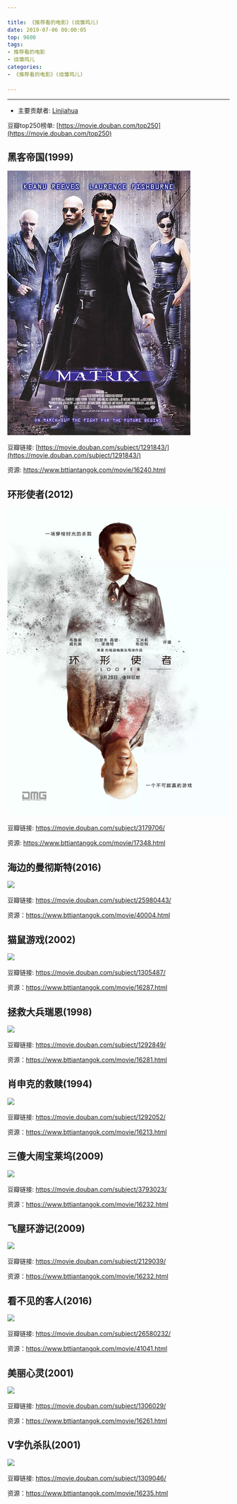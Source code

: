 ```yaml
---

title: 《推荐看的电影》(烧雏鸡儿)
date: 2019-07-06 00:00:05
top: 9600
tags: 
- 推荐看的电影
- 烧雏鸡儿
categories:
- 《推荐看的电影》(烧雏鸡儿)

---
```


------

<!-- more -->

- 主要贡献者: [Linjiahua](https://github.com/Linjiahua)

豆瓣top250榜单: [https://movie.douban.com/top250](https://movie.douban.com/top250)


## 黑客帝国(1999)

![](https://raw.githubusercontent.com/zhaoolee/GraphBed/master/zhaoolee_images000002/56cae86a632ad275e693d36f6442e4ad.png)



豆瓣链接: [https://movie.douban.com/subject/1291843/](https://movie.douban.com/subject/1291843/)

资源: <https://www.bttiantangok.com/movie/16240.html>





## 环形使者(2012)



![](https://raw.githubusercontent.com/zhaoolee/GraphBed/master/zhaoolee_images000002/7bd9936e258e39eb5312fe74e271caa2.png)



豆瓣链接: https://movie.douban.com/subject/3179706/

资源: <https://www.bttiantangok.com/movie/17348.html>





## 海边的曼彻斯特(2016)


![](https://github.com/Linjiahua/my_images/blob/master/images/p2496940327.jpg?raw=true)



豆瓣链接: https://movie.douban.com/subject/25980443/


资源：<https://www.bttiantangok.com/movie/40004.html>





## 猫鼠游戏(2002)


![](https://github.com/Linjiahua/my_images/blob/master/images/p453924541.jpg?raw=true)



豆瓣链接: https://movie.douban.com/subject/1305487/


资源：<https://www.bttiantangok.com/movie/16287.html>





## 拯救大兵瑞恩(1998)

![](https://github.com/Linjiahua/my_images/blob/master/images/p1014542496.jpg?raw=true)



豆瓣链接: https://movie.douban.com/subject/1292849/


资源：<https://www.bttiantangok.com/movie/16281.html>





## 肖申克的救赎(1994)


![](https://github.com/Linjiahua/my_images/blob/master/images/p480747492.jpg?raw=true)



豆瓣链接: https://movie.douban.com/subject/1292052/


资源：<https://www.bttiantangok.com/movie/16213.html>





## 三傻大闹宝莱坞(2009)


![](https://github.com/Linjiahua/my_images/blob/master/images/p579729551.jpg?raw=true)



豆瓣链接: https://movie.douban.com/subject/3793023/


资源：<https://www.bttiantangok.com/movie/16232.html>





## 飞屋环游记(2009)


![](https://github.com/Linjiahua/my_images/blob/master/images/p2553594918.jpg?raw=true)



豆瓣链接: https://movie.douban.com/subject/2129039/


资源：<https://www.bttiantangok.com/movie/16232.html>





## 看不见的客人(2016)


![](https://github.com/Linjiahua/my_images/blob/master/images/p2449229311.jpg?raw=true)



豆瓣链接: https://movie.douban.com/subject/26580232/


资源：<https://www.bttiantangok.com/movie/41041.html>





## 美丽心灵(2001)


![](https://github.com/Linjiahua/my_images/blob/master/images/p1665997400.jpg?raw=true)



豆瓣链接: https://movie.douban.com/subject/1306029/


资源：<https://www.bttiantangok.com/movie/16261.html>





## V字仇杀队(2001)


![](https://github.com/Linjiahua/my_images/blob/master/images/p1465235231.jpg?raw=true)



豆瓣链接: https://movie.douban.com/subject/1309046/


资源：<https://www.bttiantangok.com/movie/16235.html>
